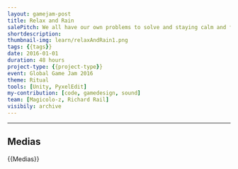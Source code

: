 ```yaml
---
layout: gamejam-post
title: Relax and Rain
salePitch: We all have our own problems to solve and staying calm and focused is an essential part in solving them. Relax and rain goes back and forth between the world in crisis and one's spirit realm. In order to solve the crisis, the problems of the spirits must be mended. When the body and the mind are in focus and harmony, the solution will be clear.
shortdescription: 
thumbnail-img: learn/relaxAndRain1.png
tags: {{tags}}
date: 2016-01-01
duration: 48 hours
project-type: {{project-type}}
event: Global Game Jam 2016
theme: Ritual
tools: [Unity, PyxelEdit]
my-contribution: [code, gamedesign, sound]
team: [Magicolo-z, Richard Rail]
visibily: archive
---
```






***
## Medias

{{Medias}}